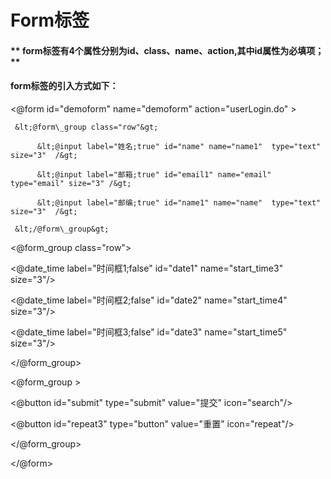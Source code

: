 # **Form标签**

#### ** form标签有4个属性分别为id、class、name、action,其中id属性为必填项；**

#### form标签的引入方式如下：

&lt;@form  id="demoform"  name="demoform"  action="userLogin.do" &gt;

     &lt;@form\_group class="row"&gt;

          &lt;@input label="姓名;true" id="name" name="name1"  type="text" size="3"  /&gt;

          &lt;@input label="邮箱;true" id="email1" name="email"  type="email" size="3" /&gt;

          &lt;@input label="邮编;true" id="name1" name="name"  type="text" size="3"  /&gt;

     &lt;/@form\_group&gt;

&lt;@form\_group class="row"&gt;

&lt;@date\_time  label="时间框1;false" id="date1" name="start\_time3" size="3"/&gt;

&lt;@date\_time  label="时间框2;false" id="date2" name="start\_time4" size="3"/&gt;

&lt;@date\_time  label="时间框3;false" id="date3" name="start\_time5" size="3"/&gt;

&lt;/@form\_group&gt;

&lt;@form\_group &gt;

&lt;@button id="submit" type="submit"   value="提交" icon="search"/&gt;

&lt;@button id="repeat3" type="button"   value="重置" icon="repeat"/&gt;

&lt;/@form\_group&gt;

&lt;/@form&gt;



